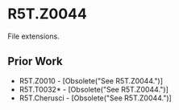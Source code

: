 # R5T.Z0044
File extensions.


## Prior Work

* R5T.Z0010 - [Obsolete("See R5T.Z0044.")]
* R5T.T0032* - [Obsolete("See R5T.Z0044.")]
* R5T.Cherusci - [Obsolete("See R5T.Z0044.")]